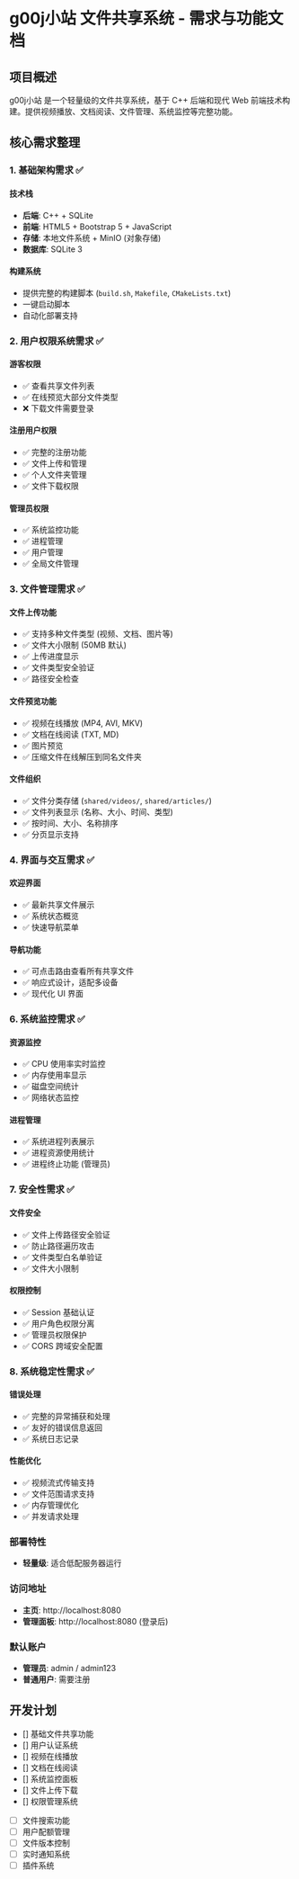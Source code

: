 # g00j小站 文件共享系统 - 需求与功能文档

## 项目概述

g00j小站 是一个轻量级的文件共享系统，基于 C++ 后端和现代 Web 前端技术构建。提供视频播放、文档阅读、文件管理、系统监控等完整功能。

## 核心需求整理

### 1. 基础架构需求 ✅

#### 技术栈
- **后端**: C++ + SQLite
- **前端**: HTML5 + Bootstrap 5 + JavaScript  
- **存储**: 本地文件系统 + MinIO (对象存储)
- **数据库**: SQLite 3

#### 构建系统
- 提供完整的构建脚本 (`build.sh`, `Makefile`, `CMakeLists.txt`)
- 一键启动脚本
- 自动化部署支持

### 2. 用户权限系统需求 ✅

#### 游客权限
- ✅ 查看共享文件列表
- ✅ 在线预览大部分文件类型
- ❌ 下载文件需要登录

#### 注册用户权限
- ✅ 完整的注册功能
- ✅ 文件上传和管理
- ✅ 个人文件夹管理
- ✅ 文件下载权限

#### 管理员权限
- ✅ 系统监控功能
- ✅ 进程管理
- ✅ 用户管理
- ✅ 全局文件管理

### 3. 文件管理需求 ✅

#### 文件上传功能
- ✅ 支持多种文件类型 (视频、文档、图片等)
- ✅ 文件大小限制 (50MB 默认)
- ✅ 上传进度显示
- ✅ 文件类型安全验证
- ✅ 路径安全检查

#### 文件预览功能
- ✅ 视频在线播放 (MP4, AVI, MKV)
- ✅ 文档在线阅读 (TXT, MD)
- ✅ 图片预览
- ✅ 压缩文件在线解压到同名文件夹

#### 文件组织
- ✅ 文件分类存储 (`shared/videos/`, `shared/articles/`)
- ✅ 文件列表显示 (名称、大小、时间、类型)
- ✅ 按时间、大小、名称排序
- ✅ 分页显示支持

### 4. 界面与交互需求 ✅

#### 欢迎界面
- ✅ 最新共享文件展示
- ✅ 系统状态概览
- ✅ 快速导航菜单

#### 导航功能
- ✅ 可点击路由查看所有共享文件
- ✅ 响应式设计，适配多设备
- ✅ 现代化 UI 界面

### 6. 系统监控需求 ✅

#### 资源监控
- ✅ CPU 使用率实时监控
- ✅ 内存使用率显示
- ✅ 磁盘空间统计
- ✅ 网络状态监控

#### 进程管理
- ✅ 系统进程列表展示
- ✅ 进程资源使用统计
- ✅ 进程终止功能 (管理员)

### 7. 安全性需求 ✅

#### 文件安全
- ✅ 文件上传路径安全验证
- ✅ 防止路径遍历攻击
- ✅ 文件类型白名单验证
- ✅ 文件大小限制

#### 权限控制
- ✅ Session 基础认证
- ✅ 用户角色权限分离
- ✅ 管理员权限保护
- ✅ CORS 跨域安全配置

### 8. 系统稳定性需求 ✅

#### 错误处理
- ✅ 完整的异常捕获和处理
- ✅ 友好的错误信息返回
- ✅ 系统日志记录

#### 性能优化
- ✅ 视频流式传输支持
- ✅ 文件范围请求支持
- ✅ 内存管理优化
- ✅ 并发请求处理

### 部署特性
- **轻量级**: 适合低配服务器运行

### 访问地址
- **主页**: http://localhost:8080
- **管理面板**: http://localhost:8080 (登录后)

### 默认账户
- **管理员**: admin / admin123
- **普通用户**: 需要注册

## 开发计划

- [] 基础文件共享功能
- [] 用户认证系统
- [] 视频在线播放
- [] 文档在线阅读
- [] 系统监控面板
- [] 文件上传下载
- [] 权限管理系统
- [ ] 文件搜索功能
- [ ] 用户配额管理
- [ ] 文件版本控制
- [ ] 实时通知系统
- [ ] 插件系统
